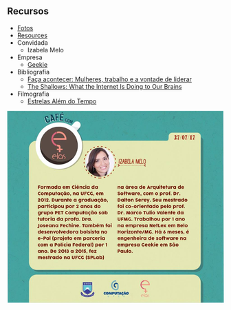 ## Recursos

 - [Fotos](./fotos)
 - [Resources](./resources)
 - Convidada
   - Izabela Melo
 - Empresa
   - [Geekie](http://www.geekie.com.br/)
 - Bibliografia
   - [Faça acontecer: Mulheres, trabalho e a vontade de liderar](https://www.amazon.com.br/Fa%C3%A7a-acontecer-Mulheres-trabalho-vontade-ebook/dp/B00BHKZAGG)
   - [The Shallows: What the Internet Is Doing to Our Brains](https://www.amazon.com/Shallows-What-Internet-Doing-Brains/dp/0393339750)
 - Filmografia
   - [Estrelas Além do Tempo](https://www.youtube.com/watch?v=wx3PVtrU-Os)
   
   
![Izabela Melo](./fotos/post_image.jpg)

